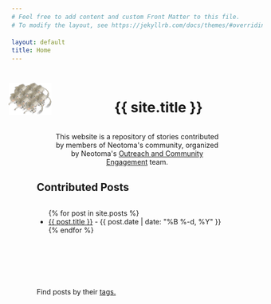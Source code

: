 ```yaml
---
# Feel free to add content and custom Front Matter to this file.
# To modify the layout, see https://jekyllrb.com/docs/themes/#overriding-theme-defaults

layout: default
title: Home
---
```


<style>
#main {
  margin-left: 10%;
  margin-right: 10%;
}
  
</style>

<head>
  <title>Neotoma Community Stories</title>
</head>
<div id="main">
<div style="display:grid;grid-template-rows: 1fr 1fr; margin: 3%; margin-bottom: 0%;">
<div style="position: relative; border: 1px solid var(--neotoma-brown-450); background: linear-gradient(135deg, var(--neotoma-gray-150) 0%, var(--neotoma-brown-0) 100%); width: 136%; padding-top: 20px; display:grid; grid-template-columns: 1fr 5fr; align-items:center; justify-items: center; justify-self:center;">
  <img style="width:100px;padding-bottom:15px;" src="/images/many_rats.png"/>
<h1>{{ site.title }}</h1>
</div>
<div style="text-align: center; margin-left: 5%; margin-right: 5%;">
<p style="border-bottom: 1px solid var(--neotoma-brown-250);"> This website is a repository of stories contributed by members of Neotoma's community, organized by Neotoma's <a href="https://www.neotomadb.org/outreach" target="_blank"> Outreach and Community Engagement</a> team.</p>
</div>
</div>

<div style="display: grid; grid-template-rows: 1fr 10fr; height: 200px;">
  <h2 style="margin-top: 0px; padding-top: 0px;">Contributed Posts</h2>
<ul style="margin-bottom:0px; border-bottom:1px solid var(--neotoma-brown-250);">
{% for post in site.posts %}
  <li>
    <a href="{{ post.url | relative_url }}">{{ post.title }}</a>
    <span> - {{ post.date | date: "%B %-d, %Y" }}</span>
  </li>
{% endfor %}


</ul>
</div>

<div>
<p>
	Find posts by their <a href="https://neotomacommunity.github.io/tags">tags.</a>
</p>
	
</div>
</div>

